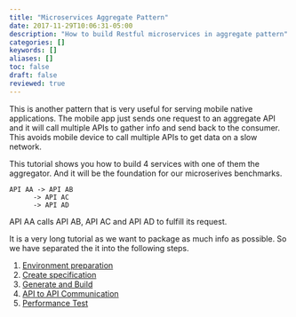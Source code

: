 ```yaml
---
title: "Microservices Aggregate Pattern"
date: 2017-11-29T10:06:31-05:00
description: "How to build Restful microservices in aggregate pattern"
categories: []
keywords: []
aliases: []
toc: false
draft: false
reviewed: true
---
```



This is another pattern that is very useful for serving mobile native applications. The mobile
app just sends one request to an aggregate API and it will call multiple APIs to gather info
and send back to the consumer. This avoids mobile device to call multiple APIs to get data on a
slow network. 

This tutorial shows you how to build 4 services with one of them the aggregator. And it will
be the foundation for our microserives benchmarks.

```
API AA -> API AB
      -> API AC
      -> API AD
```

API AA calls API AB, API AC and API AD to fulfill its request.


It is a very long tutorial as we want to package as much info as possible. So we have
separated the it into the following steps. 

1. [Environment preparation](/tutorial/rest/openapi/ms-aggregate/preparation/)
2. [Create specification](/tutorial/rest/openapi/ms-aggregate/specification/)
3. [Generate and Build](/tutorial/rest/openapi/ms-aggregate/generation/)
4. [API to API Communication](/tutorial/rest/openapi/ms-aggregate/apitoapi/)
5. [Performance Test](/tutorial/rest/openapi/ms-aggregate/performance/)
